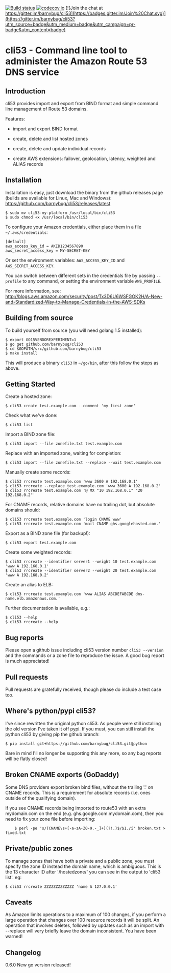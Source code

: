 [![Build status](https://secure.travis-ci.org/barnybug/cli53.png?branch=master)](https://secure.travis-ci.org/barnybug/cli53) [![codecov.io](http://codecov.io/github/barnybug/cli53/coverage.svg?branch=master)](http://codecov.io/github/barnybug/cli53?branch=master)
[![Join the chat at https://gitter.im/barnybug/cli53](https://badges.gitter.im/Join%20Chat.svg)](https://gitter.im/barnybug/cli53?utm_source=badge&utm_medium=badge&utm_campaign=pr-badge&utm_content=badge)

# cli53 - Command line tool to administer the Amazon Route 53 DNS service

## Introduction

cli53 provides import and export from BIND format and simple command line management of
Route 53 domains.

Features:

- import and export BIND format

- create, delete and list hosted zones

- create, delete and update individual records

- create AWS extensions: failover, geolocation, latency, weighted and ALIAS records

## Installation

Installation is easy, just download the binary from the github releases page (builds are available for Linux, Mac and Windows):
https://github.com/barnybug/cli53/releases/latest

    $ sudo mv cli53-my-platform /usr/local/bin/cli53
    $ sudo chmod +x /usr/local/bin/cli53

To configure your Amazon credentials, either place them in a file `~/.aws/credentials`:

	[default]
	aws_access_key_id = AKID1234567890
	aws_secret_access_key = MY-SECRET-KEY

Or set the environment variables: `AWS_ACCESS_KEY_ID` and `AWS_SECRET_ACCESS_KEY`.

You can switch between different sets in the credentials file by passing 
`--profile` to any command, or setting the environment variable `AWS_PROFILE`.

For more information, see: http://blogs.aws.amazon.com/security/post/Tx3D6U6WSFGOK2H/A-New-and-Standardized-Way-to-Manage-Credentials-in-the-AWS-SDKs

## Building from source

To build yourself from source (you will need golang 1.5 installed):

    $ export GO15VENDOREXPERIMENT=1
    $ go get github.com/barnybug/cli53
    $ cd $GOPATH/src/github.com/barnybug/cli53
    $ make install

This will produce a binary `cli53` in `~/go/bin`, after this follow the steps as above.

## Getting Started

Create a hosted zone:

	$ cli53 create test.example.com --comment 'my first zone'

Check what we've done:

	$ cli53 list

Import a BIND zone file:

	$ cli53 import --file zonefile.txt test.example.com

Replace with an imported zone, waiting for completion:

	$ cli53 import --file zonefile.txt --replace --wait test.example.com

Manually create some records:

	$ cli53 rrcreate test.example.com 'www 3600 A 192.168.0.1'
	$ cli53 rrcreate --replace test.example.com 'www 3600 A 192.168.0.2'
	$ cli53 rrcreate test.example.com '@ MX "10 192.168.0.1" "20 192.168.0.2"'

For CNAME records, relative domains have no trailing dot, but absolute domains should:

	$ cli53 rrcreate test.example.com 'login CNAME www'
	$ cli53 rrcreate test.example.com 'mail CNAME ghs.googlehosted.com.'

Export as a BIND zone file (for backup!):

	$ cli53 export test.example.com

Create some weighted records:

	$ cli53 rrcreate --identifier server1 --weight 10 test.example.com 'www A 192.168.0.1'
	$ cli53 rrcreate --identifier server2 --weight 20 test.example.com 'www A 192.168.0.2'

Create an alias to ELB:

	$ cli53 rrcreate test.example.com 'www ALIAS ABCDEFABCDE dns-name.elb.amazonaws.com.'

Further documentation is available, e.g.:

	$ cli53 --help
	$ cli53 rrcreate --help

## Bug reports

Please open a github issue including cli53 version number `cli53 --version`
and the commands or a zone file to reproduce the issue. A good bug report is
much appreciated!

## Pull requests

Pull requests are gratefully received, though please do include a test case
too.

## Where's python/pypi cli53?

I've since rewritten the original python cli53. As people were still
installing the old version I've taken it off pypi. If you must, you can still
install the python cli53 by giving pip the github branch:

	$ pip install git+https://github.com/barnybug/cli53.git@python

Bare in mind I'll no longer be supporting this any more, so any bug reports
will be flatly closed!

## Broken CNAME exports (GoDaddy)

Some DNS providers export broken bind files, without the trailing '.'
on CNAME records. This is a requirement for absolute records
(i.e. ones outside of the qualifying domain).

If you see CNAME records being imported to route53 with an extra
mydomain.com on the end (e.g. ghs.google.com.mydomain.com), then you
need to fix your zone file before importing:

        $ perl -pe 's/(CNAME\s+[-a-zA-Z0-9.-_]+)(?!.)$/$1./i' broken.txt > fixed.txt

## Private/public zones

To manage zones that have both a private and a public zone, you must specify the
zone ID instead the domain name, which is ambiguous. This is the 13 character ID
after '/hostedzone/' you can see in the output to 'cli53 list'. eg:

    $ cli53 rrcreate ZZZZZZZZZZZZZ 'name A 127.0.0.1'

Caveats
-------
As Amazon limits operations to a maximum of 100 changes, if you
perform a large operation that changes over 100 resource records it
will be split. An operation that involves deletes, followed by updates
such as an import with --replace will very briefly leave the domain
inconsistent. You have been warned!

Changelog
---------
0.6.0 New go version released!
